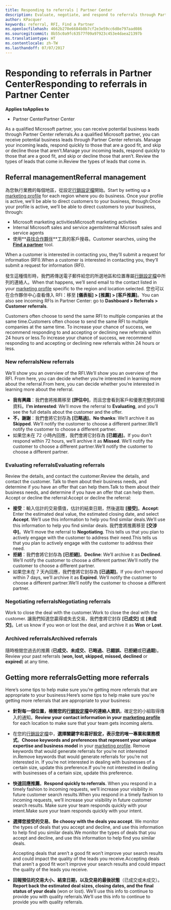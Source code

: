 ```yaml
---
title: Responding to referrals | Partner Center
description: Evaluate, negotiate, and respond to referrals through Partner Center.
author: KPacquer
keywords: referral, RFI, Find a Partner
ms.openlocfilehash: 4662b270e6684b8b7cf2e3e59cc6d8e797aad086
ms.sourcegitcommit: 8b55c0a9fc63577f09a97923c453e4daea21397b
ms.translationtype: HT
ms.contentlocale: zh-TW
ms.lasthandoff: 07/07/2017
---
```

# <a name="responding-to-referrals-in-partner-center"></a><span data-ttu-id="36e9f-104">Responding to referrals in Partner Center</span><span class="sxs-lookup"><span data-stu-id="36e9f-104">Responding to referrals in Partner Center</span></span>

**<span data-ttu-id="36e9f-105">Applies to</span><span class="sxs-lookup"><span data-stu-id="36e9f-105">Applies to</span></span>**

-  <span data-ttu-id="36e9f-106">Partner Center</span><span class="sxs-lookup"><span data-stu-id="36e9f-106">Partner Center</span></span>

<span data-ttu-id="36e9f-107">As a qualified Microsoft partner, you can receive potential business leads through Partner Center referrals.</span><span class="sxs-lookup"><span data-stu-id="36e9f-107">As a qualified Microsoft partner, you can receive potential business leads through Partner Center referrals.</span></span> <span data-ttu-id="36e9f-108">Manage your incoming leads, respond quickly to those that are a good fit, and skip or decline those that aren’t.</span><span class="sxs-lookup"><span data-stu-id="36e9f-108">Manage your incoming leads, respond quickly to those that are a good fit, and skip or decline those that aren’t.</span></span> <span data-ttu-id="36e9f-109">Review the types of leads that come in.</span><span class="sxs-lookup"><span data-stu-id="36e9f-109">Review the types of leads that come in.</span></span> 

## <a name="referral-management"></a><span data-ttu-id="36e9f-110">Referral management</span><span class="sxs-lookup"><span data-stu-id="36e9f-110">Referral management</span></span>

<span data-ttu-id="36e9f-111">為您執行業務的每個地區，從設定[行銷設定檔](create-a-marketing-profile.md)開始。</span><span class="sxs-lookup"><span data-stu-id="36e9f-111">Start by setting up a [marketing profile](create-a-marketing-profile.md) for each region where you do business.</span></span> <span data-ttu-id="36e9f-112">Once your profile is active, we’ll be able to direct customers to your business, through:</span><span class="sxs-lookup"><span data-stu-id="36e9f-112">Once your profile is active, we’ll be able to direct customers to your business, through:</span></span>

*  <span data-ttu-id="36e9f-113">Microsoft marketing activities</span><span class="sxs-lookup"><span data-stu-id="36e9f-113">Microsoft marketing activities</span></span>
*  <span data-ttu-id="36e9f-114">Internal Microsoft sales and service agents</span><span class="sxs-lookup"><span data-stu-id="36e9f-114">Internal Microsoft sales and service agents</span></span>
*  <span data-ttu-id="36e9f-115">使用**[尋找合作夥伴](https://partnercenter.microsoft.com/pcv/search)**工具的客戶搜尋。</span><span class="sxs-lookup"><span data-stu-id="36e9f-115">Customer searches, using the **[Find a partner](https://partnercenter.microsoft.com/pcv/search)** tool.</span></span>

<span data-ttu-id="36e9f-116">When a customer is interested in contacting you, they’ll submit a request for information (RFI).</span><span class="sxs-lookup"><span data-stu-id="36e9f-116">When a customer is interested in contacting you, they’ll submit a request for information (RFI).</span></span> 

<span data-ttu-id="36e9f-117">發生這種情形時，我們將傳送電子郵件給您的所選地區和位置專屬[行銷設定檔](create-a-marketing-profile.md)中所列的連絡人。</span><span class="sxs-lookup"><span data-stu-id="36e9f-117">When that happens, we’ll send email to the contact listed in your [marketing profile](create-a-marketing-profile.md) specific to the region and location selected.</span></span> <span data-ttu-id="36e9f-118">您也可以在合作夥伴中心查看傳入 RFI：移至 **\[儀表板\] > \[推薦\] > \[客戶推薦\]**。</span><span class="sxs-lookup"><span data-stu-id="36e9f-118">You can also see incoming RFIs in Partner Center: go to **Dashboard > Referrals > Customer referrals**.</span></span>

<span data-ttu-id="36e9f-119">Customers often choose to send the same RFI to multiple companies at the same time.</span><span class="sxs-lookup"><span data-stu-id="36e9f-119">Customers often choose to send the same RFI to multiple companies at the same time.</span></span> <span data-ttu-id="36e9f-120">To increase your chance of success, we recommend responding to and accepting or declining new referrals within 24 hours or less.</span><span class="sxs-lookup"><span data-stu-id="36e9f-120">To increase your chance of success, we recommend responding to and accepting or declining new referrals within 24 hours or less.</span></span>

### <a name="new-referrals"></a><span data-ttu-id="36e9f-121">New referrals</span><span class="sxs-lookup"><span data-stu-id="36e9f-121">New referrals</span></span>

<span data-ttu-id="36e9f-122">We’ll show you an overview of the RFI.</span><span class="sxs-lookup"><span data-stu-id="36e9f-122">We’ll show you an overview of the RFI.</span></span> <span data-ttu-id="36e9f-123">From here, you can decide whether you’re interested in learning more about the referral.</span><span class="sxs-lookup"><span data-stu-id="36e9f-123">From here, you can decide whether you’re interested in learning more about the referral.</span></span> 

*  <span data-ttu-id="36e9f-124">**我有興趣**：我們會將推薦移至 **\[評估中\]**，而且您會看到客戶和優惠完整的詳細資料。</span><span class="sxs-lookup"><span data-stu-id="36e9f-124">**I’m interested**: We’ll move the referral to **Evaluating**, and you’ll see the full details about the customer and the offer.</span></span> 
*  <span data-ttu-id="36e9f-125">**不，謝謝**：我們會將它封存為 **\[已略過\]**。</span><span class="sxs-lookup"><span data-stu-id="36e9f-125">**No thanks**: We’ll archive it as **Skipped**.</span></span> <span data-ttu-id="36e9f-126">We’ll notify the customer to choose a different partner.</span><span class="sxs-lookup"><span data-stu-id="36e9f-126">We’ll notify the customer to choose a different partner.</span></span>
*  <span data-ttu-id="36e9f-127">如果您未在 72 小時內回應，我們會將它封存為 **\[已錯過\]**。</span><span class="sxs-lookup"><span data-stu-id="36e9f-127">If you don’t respond within 72 hours, we’ll archive it as **Missed**.</span></span> <span data-ttu-id="36e9f-128">We’ll notify the customer to choose a different partner.</span><span class="sxs-lookup"><span data-stu-id="36e9f-128">We’ll notify the customer to choose a different partner.</span></span>

### <a name="evaluating-referrals"></a><span data-ttu-id="36e9f-129">Evaluating referrals</span><span class="sxs-lookup"><span data-stu-id="36e9f-129">Evaluating referrals</span></span>

<span data-ttu-id="36e9f-130">Review the details, and contact the customer.</span><span class="sxs-lookup"><span data-stu-id="36e9f-130">Review the details, and contact the customer.</span></span> <span data-ttu-id="36e9f-131">Talk to them about their business needs, and determine if you have an offer that can help them.</span><span class="sxs-lookup"><span data-stu-id="36e9f-131">Talk to them about their business needs, and determine if you have an offer that can help them.</span></span> <span data-ttu-id="36e9f-132">Accept or decline the referral:</span><span class="sxs-lookup"><span data-stu-id="36e9f-132">Accept or decline the referral:</span></span> 

*  <span data-ttu-id="36e9f-133">**接受**：輸入估計的交易價值，估計的結束日期，然後選取 **\[接受\]**。</span><span class="sxs-lookup"><span data-stu-id="36e9f-133">**Accept**: Enter the estimated deal value, the estimated closing date, and select **Accept**.</span></span> <span data-ttu-id="36e9f-134">We’ll use this information to help you find similar deals.</span><span class="sxs-lookup"><span data-stu-id="36e9f-134">We’ll use this information to help you find similar deals.</span></span> <span data-ttu-id="36e9f-135">我們會將推薦移至 **\[交涉中\]**。</span><span class="sxs-lookup"><span data-stu-id="36e9f-135">We’ll move the referral to **Negotiating**.</span></span> <span data-ttu-id="36e9f-136">This tells us that you plan to actively engage with the customer to address their need.</span><span class="sxs-lookup"><span data-stu-id="36e9f-136">This tells us that you plan to actively engage with the customer to address their need.</span></span>
*  <span data-ttu-id="36e9f-137">**拒絕**：我們會將它封存為 **\[已拒絕\]**。</span><span class="sxs-lookup"><span data-stu-id="36e9f-137">**Decline**: We’ll archive it as **Declined**.</span></span> <span data-ttu-id="36e9f-138">We’ll notify the customer to choose a different partner.</span><span class="sxs-lookup"><span data-stu-id="36e9f-138">We’ll notify the customer to choose a different partner.</span></span>
*  <span data-ttu-id="36e9f-139">如果您未在 7 天內回應，我們會將它封存為 **\[已過期\]**。</span><span class="sxs-lookup"><span data-stu-id="36e9f-139">If you don’t respond within 7 days, we’ll archive it as **Expired**.</span></span> <span data-ttu-id="36e9f-140">We’ll notify the customer to choose a different partner.</span><span class="sxs-lookup"><span data-stu-id="36e9f-140">We’ll notify the customer to choose a different partner.</span></span>

### <a name="negotiating-referrals"></a><span data-ttu-id="36e9f-141">Negotiating referrals</span><span class="sxs-lookup"><span data-stu-id="36e9f-141">Negotiating referrals</span></span>

<span data-ttu-id="36e9f-142">Work to close the deal with the customer.</span><span class="sxs-lookup"><span data-stu-id="36e9f-142">Work to close the deal with the customer.</span></span> <span data-ttu-id="36e9f-143">讓我們知道您贏得或失去交易，我們會將它封存 **\[已成交\]** 或 **\[未成交\]**。</span><span class="sxs-lookup"><span data-stu-id="36e9f-143">Let us know if you won or lost the deal, and archive it as **Won** or **Lost**.</span></span> 

### <a name="archived-referrals"></a><span data-ttu-id="36e9f-144">Archived referrals</span><span class="sxs-lookup"><span data-stu-id="36e9f-144">Archived referrals</span></span>

<span data-ttu-id="36e9f-145">隨時檢閱您過去的推薦 (**已成交、未成交、已略過、已錯誤、已拒絕**或**已過期**)。</span><span class="sxs-lookup"><span data-stu-id="36e9f-145">Review your past referrals (**won, lost, skipped, missed, declined** or **expired**) at any time.</span></span> 

## <a name="getting-more-referrals"></a><span data-ttu-id="36e9f-146">Getting more referrals</span><span class="sxs-lookup"><span data-stu-id="36e9f-146">Getting more referrals</span></span>

<span data-ttu-id="36e9f-147">Here’s some tips to help make sure you’re getting more referrals that are appropriate to your business:</span><span class="sxs-lookup"><span data-stu-id="36e9f-147">Here’s some tips to help make sure you’re getting more referrals that are appropriate to your business:</span></span>

*  <span data-ttu-id="36e9f-148">**針對每一個位置，檢閱您的[行銷設定檔](create-a-marketing-profile.md)中的連絡人資訊**，確定您的小組取得傳入的通知。</span><span class="sxs-lookup"><span data-stu-id="36e9f-148">**Review your contact information in your [marketing profile](create-a-marketing-profile.md)** for each location to make sure that your team gets incoming alerts.</span></span>

*  <span data-ttu-id="36e9f-149">在您的[行銷設定檔](create-a-marketing-profile.md)中，**選擇關鍵字和喜好設定，表示您的唯一專業和業務模式**。</span><span class="sxs-lookup"><span data-stu-id="36e9f-149">**Choose keywords and preferences that represent your unique expertise and business model** in your [marketing profile](create-a-marketing-profile.md).</span></span> <span data-ttu-id="36e9f-150">Remove keywords that would generate referrals for you’re not interested in.</span><span class="sxs-lookup"><span data-stu-id="36e9f-150">Remove keywords that would generate referrals for you’re not interested in.</span></span> <span data-ttu-id="36e9f-151">If you’re not interested in dealing with businesses of a certain size, update this preference.</span><span class="sxs-lookup"><span data-stu-id="36e9f-151">If you’re not interested in dealing with businesses of a certain size, update this preference.</span></span>

*  <span data-ttu-id="36e9f-152">**快速回應推薦**。</span><span class="sxs-lookup"><span data-stu-id="36e9f-152">**Respond quickly to referrals**.</span></span> <span data-ttu-id="36e9f-153">When you respond in a timely fashion to incoming requests, we’ll increase your visibility in future customer search results.</span><span class="sxs-lookup"><span data-stu-id="36e9f-153">When you respond in a timely fashion to incoming requests, we’ll increase your visibility in future customer search results.</span></span> <span data-ttu-id="36e9f-154">Make sure your team responds quickly with your intent.</span><span class="sxs-lookup"><span data-stu-id="36e9f-154">Make sure your team responds quickly with your intent.</span></span>

*  <span data-ttu-id="36e9f-155">**選擇您接受的交易**。</span><span class="sxs-lookup"><span data-stu-id="36e9f-155">**Be choosy with the deals you accept**.</span></span> <span data-ttu-id="36e9f-156">We monitor the types of deals that you accept and decline, and use this information to help find you similar deals.</span><span class="sxs-lookup"><span data-stu-id="36e9f-156">We monitor the types of deals that you accept and decline, and use this information to help find you similar deals.</span></span> 

   <span data-ttu-id="36e9f-157">Accepting deals that aren’t a good fit won’t improve your search results and could impact the quality of the leads you receive.</span><span class="sxs-lookup"><span data-stu-id="36e9f-157">Accepting deals that aren’t a good fit won’t improve your search results and could impact the quality of the leads you receive.</span></span>

*  <span data-ttu-id="36e9f-158">**回報預估的交易大小、結束日期，以及交易的最後狀態**（已成交或未成交）。</span><span class="sxs-lookup"><span data-stu-id="36e9f-158">**Report back the estimated deal sizes, closing dates, and the final status of your deals** (won or lost).</span></span> <span data-ttu-id="36e9f-159">We’ll use this info to continue to provide you with quality referrals.</span><span class="sxs-lookup"><span data-stu-id="36e9f-159">We’ll use this info to continue to provide you with quality referrals.</span></span>
